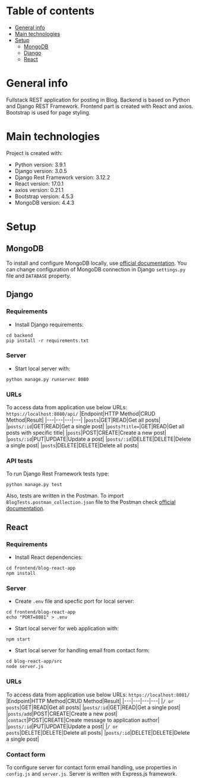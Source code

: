 # Table of contents
* [General info](#general-info)
* [Main technologies](#main-technologies)
* [Setup](#setup)
    - [MongoDB](#mongodb)
    - [Django](#django)
    - [React](#react)

# General info
Fullstack REST application for posting in Blog. Backend is based on Python and Django REST Framework. Frontend part is created with React and axios. Bootstrap is used for page styling.

# Main technologies
Project is created with:
* Python version: 3.9.1
* Django version: 3.0.5
* Django Rest Framework version: 3.12.2
* React version: 17.0.1
* axios version: 0.21.1
* Bootstrap version: 4.5.3
* MongoDB version: 4.4.3

# Setup
## MongoDB 
To install and configure MongoDB locally, use [official documentation](https://docs.mongodb.com/manual/installation/).
You can change configuration of MongoDB connection in Django `settings.py` file and `DATABASE` property.

## Django
### Requirements
- Install Django requirements:
```
cd backend
pip install -r requirements.txt
```
### Server
- Start local server with:
```
python manage.py runserver 8080
```
### URLs
To access data from application use below URLs: `https://localhost:8080/api/`
|Endpoint|HTTP Method|CRUD Method|Result|
|---|---|---|---|
|`posts`|GET|READ|Get all posts|
|`posts/:id`|GET|READ|Get a single post|
|`posts?title=`|GET|READ|Get all posts with specific title|
|`posts`|POST|CREATE|Create a new post|
|`posts/:id`|PUT|UPDATE|Update a post|
|`posts/:id`|DELETE|DELETE|Delete a single post|
|`posts`|DELETE|DELETE|Delete all posts|
### API tests
To run Django Rest Framework tests type:
```
python manage.py test
```
Also, tests are written in the Postman. To import `BlogTests.postman_collection.json` file to the Postman check [official documentation](https://learning.postman.com/docs/getting-started/importing-and-exporting-data/).

## React 
### Requirements
- Install React dependencies:
```
cd frontend/blog-react-app
npm install
```
### Server
- Create `.env` file and specfic port for local server:
```
cd frontend/blog-react-app
echo "PORT=8081" > .env
```
- Start local server for web application with:
```
npm start
```
- Start local server for handling email from contact form:
```
cd blog-react-app/src
node server.js
```
### URLs
To access data from application use below URLs: `https://localhost:8081/`
|Endpoint|HTTP Method|CRUD Method|Result|
|---|---|---|---|
|`/ or posts`|GET|READ|Get all posts|
|`posts/:id`|GET|READ|Get a single post|
|`posts/add`|POST|CREATE|Create a new post|
|`contact`|POST|CREATE|Create message to application author|
|`posts/:id`|PUT|UPDATE|Update a post|
|`/ or posts`|DELETE|DELETE|Delete all posts|
|`posts/:id`|DELETE|DELETE|Delete a single post|
### Contact form
To configure server for contact form email handling, use properties in `config.js` and `server.js`. Server is written with Express.js framework.
